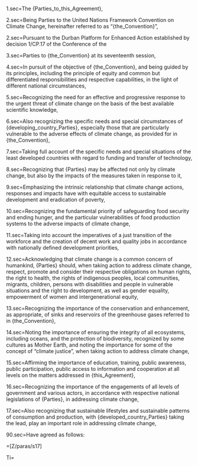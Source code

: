 
1.sec=The {Parties_to_this_Agreement},

2.sec=Being Parties to the United Nations Framework Convention on Climate Change, hereinafter referred to as “{the_Convention}”,

2.sec=Pursuant to the Durban Platform for Enhanced Action established by decision 1/CP.17 of the Conference of the

3.sec=Parties to {the_Convention} at its seventeenth session,

4.sec=In pursuit of the objective of {the_Convention}, and being guided by its principles, including the principle of equity and common but differentiated responsibilities and respective capabilities, in the light of different national circumstances,

5.sec=Recognizing the need for an effective and progressive response to the urgent threat of climate change on the basis of the best available scientific knowledge,

6.sec=Also recognizing the specific needs and special circumstances of {developing_country_Parties}, especially those that are particularly vulnerable to the adverse effects of climate change, as provided for in {the_Convention},

7.sec=Taking full account of the specific needs and special situations of the least developed countries with regard to funding and transfer of technology,

8.sec=Recognizing that {Parties} may be affected not only by climate change, but also by the impacts of the measures taken in response to it,

9.sec=Emphasizing the intrinsic relationship that climate change actions, responses and impacts have with equitable access to sustainable development and eradication of poverty,

10.sec=Recognizing the fundamental priority of safeguarding food security and ending hunger, and the particular vulnerabilities of food production systems to the adverse impacts of climate change,

11.sec=Taking into account the imperatives of a just transition of the workforce and the creation of decent work and quality jobs in accordance with nationally defined development priorities,

12.sec=Acknowledging that climate change is a common concern of humankind, {Parties} should, when taking action to address climate change, respect, promote and consider their respective obligations on human rights, the right to health, the rights of indigenous peoples, local communities, migrants, children, persons with disabilities and people in vulnerable situations and the right to development, as well as gender equality, empowerment of women and intergenerational equity,

13.sec=Recognizing the importance of the conservation and enhancement, as appropriate, of sinks and reservoirs of the greenhouse gases referred to in {the_Convention},

14.sec=Noting the importance of ensuring the integrity of all ecosystems, including oceans, and the protection of biodiversity, recognized by some cultures as Mother Earth, and noting the importance for some of the concept of “climate justice”, when taking action to address climate change,

15.sec=Affirming the importance of education, training, public awareness, public participation, public access to information and cooperation at all levels on the matters addressed in {this_Agreement},

16.sec=Recognizing the importance of the engagements of all levels of government and various actors, in accordance with respective national legislations of {Parties}, in addressing climate change,

17.sec=Also recognizing that sustainable lifestyles and sustainable patterns of consumption and production, with {developed_country_Parties} taking the lead, play an important role in addressing climate change,

90.sec=Have agreed as follows:

=[Z/paras/s17]

Ti=</i>
